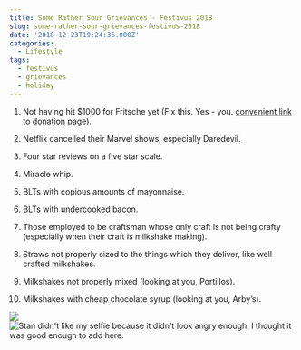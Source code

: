 ```yaml
---
title: Some Rather Sour Grievances - Festivus 2018
slug: some-rather-sour-grievances-festivus-2018
date: '2018-12-23T19:24:36.000Z'
categories:
  - Lifestyle
tags:
  - festivus
  - grievances
  - holiday
---
```


1. Not having hit $1000 for Fritsche yet (Fix this. Yes - you. [convenient link to donation page](https://twistoflemonpod.com/fritsche/)).

2. Netflix cancelled their Marvel shows, especially Daredevil.

3. Four star reviews on a five star scale.

4. Miracle whip.

5. BLTs with copious amounts of mayonnaise.

6. BLTs with undercooked bacon.

7. Those employed to be craftsman whose only craft is not being crafty (especially when their craft is milkshake making).

8. Straws not properly sized to the things which they deliver, like well crafted milkshakes.

9. Milkshakes not properly mixed (looking at you, Portillos).

10. Milkshakes with cheap chocolate syrup (looking at you, Arby’s).

![](images/lemon-angry-225x300.png) ![](images/kohlmeier-angry-225x300.jpg "Stan didn't like my selfie because it didn't look angry enough. I thought it was good enough to add here.")
